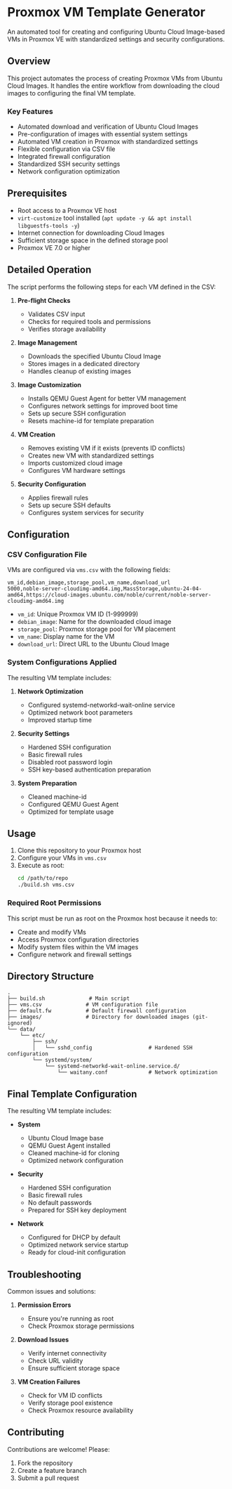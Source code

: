 # Proxmox VM Template Generator

An automated tool for creating and configuring Ubuntu Cloud Image-based VMs in Proxmox VE with standardized settings and security configurations.

## Overview

This project automates the process of creating Proxmox VMs from Ubuntu Cloud Images. It handles the entire workflow from downloading the cloud images to configuring the final VM template.

### Key Features

- Automated download and verification of Ubuntu Cloud Images
- Pre-configuration of images with essential system settings
- Automated VM creation in Proxmox with standardized settings
- Flexible configuration via CSV file
- Integrated firewall configuration
- Standardized SSH security settings
- Network configuration optimization

## Prerequisites

- Root access to a Proxmox VE host
- `virt-customize` tool installed (```apt update -y && apt install libguestfs-tools -y```)
- Internet connection for downloading Cloud Images
- Sufficient storage space in the defined storage pool
- Proxmox VE 7.0 or higher

## Detailed Operation

The script performs the following steps for each VM defined in the CSV:

1. **Pre-flight Checks**
   - Validates CSV input
   - Checks for required tools and permissions
   - Verifies storage availability

2. **Image Management**
   - Downloads the specified Ubuntu Cloud Image
   - Stores images in a dedicated directory
   - Handles cleanup of existing images

3. **Image Customization**
   - Installs QEMU Guest Agent for better VM management
   - Configures network settings for improved boot time
   - Sets up secure SSH configuration
   - Resets machine-id for template preparation

4. **VM Creation**
   - Removes existing VM if it exists (prevents ID conflicts)
   - Creates new VM with standardized settings
   - Imports customized cloud image
   - Configures VM hardware settings

5. **Security Configuration**
   - Applies firewall rules
   - Sets up secure SSH defaults
   - Configures system services for security

## Configuration

### CSV Configuration File

VMs are configured via `vms.csv` with the following fields:

```csv
vm_id,debian_image,storage_pool,vm_name,download_url
5000,noble-server-cloudimg-amd64.img,MassStorage,ubuntu-24-04-amd64,https://cloud-images.ubuntu.com/noble/current/noble-server-cloudimg-amd64.img
```

- `vm_id`: Unique Proxmox VM ID (1-999999)
- `debian_image`: Name for the downloaded cloud image
- `storage_pool`: Proxmox storage pool for VM placement
- `vm_name`: Display name for the VM
- `download_url`: Direct URL to the Ubuntu Cloud Image

### System Configurations Applied

The resulting VM template includes:

1. **Network Optimization**
   - Configured systemd-networkd-wait-online service
   - Optimized network boot parameters
   - Improved startup time

2. **Security Settings**
   - Hardened SSH configuration
   - Basic firewall rules
   - Disabled root password login
   - SSH key-based authentication preparation

3. **System Preparation**
   - Cleaned machine-id
   - Configured QEMU Guest Agent
   - Optimized for template usage

## Usage

1. Clone this repository to your Proxmox host
2. Configure your VMs in `vms.csv`
3. Execute as root:
   ```bash
   cd /path/to/repo
   ./build.sh vms.csv
   ```

### Required Root Permissions

This script must be run as root on the Proxmox host because it needs to:
- Create and modify VMs
- Access Proxmox configuration directories
- Modify system files within the VM images
- Configure network and firewall settings

## Directory Structure

```
.
├── build.sh              # Main script
├── vms.csv              # VM configuration file
├── default.fw           # Default firewall configuration
├── images/              # Directory for downloaded images (git-ignored)
└── data/
    └── etc/
        ├── ssh/
        │   └── sshd_config                  # Hardened SSH configuration
        └── systemd/system/
            └── systemd-networkd-wait-online.service.d/
                └── waitany.conf             # Network optimization

```

## Final Template Configuration

The resulting VM template includes:

- **System**
  - Ubuntu Cloud Image base
  - QEMU Guest Agent installed
  - Cleaned machine-id for cloning
  - Optimized network configuration

- **Security**
  - Hardened SSH configuration
  - Basic firewall rules
  - No default passwords
  - Prepared for SSH key deployment

- **Network**
  - Configured for DHCP by default
  - Optimized network service startup
  - Ready for cloud-init configuration

## Troubleshooting

Common issues and solutions:

1. **Permission Errors**
   - Ensure you're running as root
   - Check Proxmox storage permissions

2. **Download Issues**
   - Verify internet connectivity
   - Check URL validity
   - Ensure sufficient storage space

3. **VM Creation Failures**
   - Check for VM ID conflicts
   - Verify storage pool existence
   - Check Proxmox resource availability

## Contributing

Contributions are welcome! Please:

1. Fork the repository
2. Create a feature branch
3. Submit a pull request
